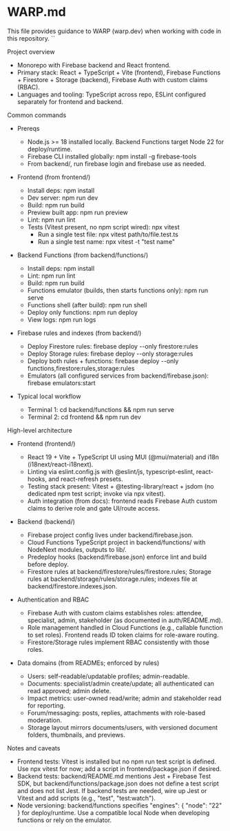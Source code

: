 # WARP.md

This file provides guidance to WARP (warp.dev) when working with code in this repository.
``

Project overview
- Monorepo with Firebase backend and React frontend.
- Primary stack: React + TypeScript + Vite (frontend), Firebase Functions + Firestore + Storage (backend), Firebase Auth with custom claims (RBAC).
- Languages and tooling: TypeScript across repo, ESLint configured separately for frontend and backend.

Common commands
- Prereqs
  - Node.js >= 18 installed locally. Backend Functions target Node 22 for deploy/runtime.
  - Firebase CLI installed globally: npm install -g firebase-tools
  - From backend/, run firebase login and firebase use <project-id> as needed.

- Frontend (from frontend/)
  - Install deps: npm install
  - Dev server: npm run dev
  - Build: npm run build
  - Preview built app: npm run preview
  - Lint: npm run lint
  - Tests (Vitest present, no npm script wired): npx vitest
    - Run a single test file: npx vitest path/to/file.test.ts
    - Run a single test name: npx vitest -t "test name"

- Backend Functions (from backend/functions/)
  - Install deps: npm install
  - Lint: npm run lint
  - Build: npm run build
  - Functions emulator (builds, then starts functions only): npm run serve
  - Functions shell (after build): npm run shell
  - Deploy only functions: npm run deploy
  - View logs: npm run logs

- Firebase rules and indexes (from backend/)
  - Deploy Firestore rules: firebase deploy --only firestore:rules
  - Deploy Storage rules: firebase deploy --only storage:rules
  - Deploy both rules + functions: firebase deploy --only functions,firestore:rules,storage:rules
  - Emulators (all configured services from backend/firebase.json): firebase emulators:start

- Typical local workflow
  - Terminal 1: cd backend/functions && npm run serve
  - Terminal 2: cd frontend && npm run dev

High-level architecture
- Frontend (frontend/)
  - React 19 + Vite + TypeScript UI using MUI (@mui/material) and i18n (i18next/react-i18next).
  - Linting via eslint.config.js with @eslint/js, typescript-eslint, react-hooks, and react-refresh presets.
  - Testing stack present: Vitest + @testing-library/react + jsdom (no dedicated npm test script; invoke via npx vitest).
  - Auth integration (from docs): frontend reads Firebase Auth custom claims to derive role and gate UI/route access.

- Backend (backend/)
  - Firebase project config lives under backend/firebase.json.
  - Cloud Functions TypeScript project in backend/functions/ with NodeNext modules, outputs to lib/.
  - Predeploy hooks (backend/firebase.json) enforce lint and build before deploy.
  - Firestore rules at backend/firestore/rules/firestore.rules; Storage rules at backend/storage/rules/storage.rules; indexes file at backend/firestore.indexes.json.

- Authentication and RBAC
  - Firebase Auth with custom claims establishes roles: attendee, specialist, admin, stakeholder (as documented in auth/README.md).
  - Role management handled in Cloud Functions (e.g., callable function to set roles). Frontend reads ID token claims for role-aware routing.
  - Firestore/Storage rules implement RBAC consistently with those roles.

- Data domains (from READMEs; enforced by rules)
  - Users: self-readable/updatable profiles; admin-readable.
  - Documents: specialist/admin create/update; all authenticated can read approved; admin delete.
  - Impact metrics: user-owned read/write; admin and stakeholder read for reporting.
  - Forum/messaging: posts, replies, attachments with role-based moderation.
  - Storage layout mirrors documents/users, with versioned document folders, thumbnails, and previews.

Notes and caveats
- Frontend tests: Vitest is installed but no npm run test script is defined. Use npx vitest for now; add a script in frontend/package.json if desired.
- Backend tests: backend/README.md mentions Jest + Firebase Test SDK, but backend/functions/package.json does not define a test script and does not list Jest. If backend tests are needed, wire up Jest or Vitest and add scripts (e.g., "test", "test:watch").
- Node versioning: backend/functions specifies "engines": { "node": "22" } for deploy/runtime. Use a compatible local Node when developing functions or rely on the emulator.